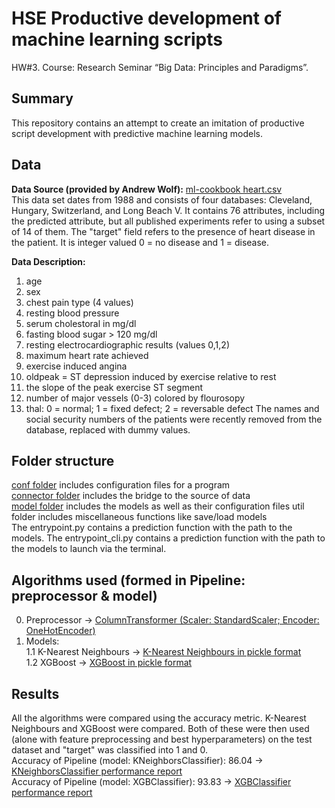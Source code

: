 # HSE Productive development of machine learning scripts
HW#3. Course: Research Seminar “Big Data: Principles and Paradigms”.
## Summary
This repository contains an attempt to create an imitation of productive script development with predictive machine learning models.
## Data
<b>Data Source (provided by Andrew Wolf):</b> <a href="https://github.com/5x12/ml-cookbook/blob/master/supplements/data/heart.csv" target="_blank">ml-cookbook heart.csv</a>
<br>This data set dates from 1988 and consists of four databases: Cleveland, Hungary, Switzerland, and Long Beach V. It contains 76 attributes, including the predicted attribute, but all published experiments refer to using a subset of 14 of them. The "target" field refers to the presence of heart disease in the patient. It is integer valued 0 = no disease and 1 = disease.

<b>Data Description:</b>
1. age
2. sex
3. chest pain type (4 values)
4. resting blood pressure
5. serum cholestoral in mg/dl
6. fasting blood sugar > 120 mg/dl
7. resting electrocardiographic results (values 0,1,2)
8. maximum heart rate achieved
9. exercise induced angina
10. oldpeak = ST depression induced by exercise relative to rest
11. the slope of the peak exercise ST segment
12. number of major vessels (0-3) colored by flourosopy
13. thal: 0 = normal; 1 = fixed defect; 2 = reversable defect
The names and social security numbers of the patients were recently removed from the database, replaced with dummy values.

## Folder structure
<a href="https://github.com/missukrof/hse-ml-rs-hw3/tree/main/conf" target="_blank">conf folder</a> includes configuration files for a program
<br><a href="https://github.com/missukrof/hse-ml-rs-hw3/tree/main/connector" target="_blank">connector folder</a> includes the bridge to the source of data
<br><a href="https://github.com/missukrof/hse-ml-rs-hw3/tree/main/model" target="_blank">model folder</a> includes the models as well as their configuration files util folder includes miscellaneous functions like save/load models
<br>The entrypoint.py contains a prediction function with the path to the models. The entrypoint_cli.py contains a prediction function with the path to the models to launch via the terminal.

## Algorithms used (formed in Pipeline: preprocessor & model)
0. Preprocessor -> <a href="https://github.com/missukrof/hse-ml-rs-hw3/blob/main/model/conf/preprocessor_heart.pkl" target="_blank">ColumnTransformer (Scaler: StandardScaler; Encoder: OneHotEncoder)</a>
1. Models:
<br>1.1 K-Nearest Neighbours -> <a href="https://github.com/missukrof/hse-ml-rs-hw3/blob/main/model/conf/kneighbors_heart.pkl" target="_blank">K-Nearest Neighbours in pickle format</a>
<br>1.2 XGBoost -> <a href="https://github.com/missukrof/hse-ml-rs-hw3/blob/main/model/conf/xgboost_heart.pkl" target="_blank">XGBoost in pickle format</a>

## Results
All the algorithms were compared using the accuracy metric. K-Nearest Neighbours and XGBoost were compared. Both of these were then used (alone with feature preprocessing and best hyperparameters) on the test dataset and "target" was classified into 1 and 0.
<br>Accuracy of Pipeline (model: KNeighborsClassifier): 86.04 -> <a href="https://github.com/missukrof/hse-ml-rs-hw3/blob/main/model/reports/kn_report_20221220_020701.522892.txt" target="_blank">KNeighborsClassifier performance report</a>
<br>Accuracy of Pipeline (model: XGBClassifier): 93.83 -> <a href="https://github.com/missukrof/hse-ml-rs-hw3/blob/main/model/reports/xgb_report_20221220_020701.659265.txt" target="_blank">XGBClassifier performance report</a>
